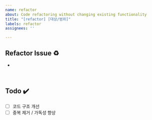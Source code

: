 ```yaml
---
name: refactor
about: Code refactoring without changing existing functionality
title: "[refactor] [대상/범위]"
labels: refactor
assignees: ''

---
```


## Refactor Issue ♻️
<!-- 리팩토링 대상과 목적을 간단히 적어주세요 -->
- 

<br>

## Todo ✔️
- [ ] 코드 구조 개선
- [ ] 중복 제거 / 가독성 향상
